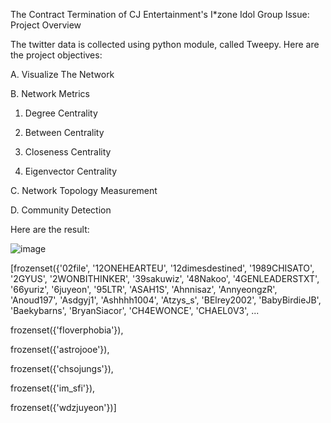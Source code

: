 The Contract Termination of CJ Entertainment's I*zone Idol Group Issue: Project Overview

The twitter data is collected using python module, called Tweepy. Here are the project objectives:

A. Visualize The Network

B. Network Metrics

1. Degree Centrality

2. Between Centrality

3. Closeness Centrality

4. Eigenvector Centrality

C. Network Topology Measurement

D. Community Detection

Here are the result:

![image](https://user-images.githubusercontent.com/74693024/188262539-7ddbf823-3d63-4056-a119-6efe81c95198.png)

[frozenset({'02file',
            '12ONEHEARTEU',
            '12dimesdestined',
            '1989CHISATO',
            '2GYUS',
            '2WONBITHINKER',
            '39sakuwiz',
            '48Nakoo',
            '4GENLEADERSTXT',
            '66yuriz',
            '6juyeon',
            '95LTR',
            'ASAH1S',
            'Ahnnisaz',
            'AnnyeongzR',
            'Anoud197',
            'Asdgyj1',
            'Ashhhh1004',
            'Atzys_s',
            'BElrey2002',
            'BabyBirdieJB',
            'Baekybarns',
            'BryanSiacor',
            'CH4EWONCE',
            'CHAEL0V3',
...

 frozenset({'fIoverphobia'}),
 
 frozenset({'astrojooe'}),
 
 frozenset({'chsojungs'}),
 
 frozenset({'im_sfi'}),
 
 frozenset({'wdzjuyeon'})]

